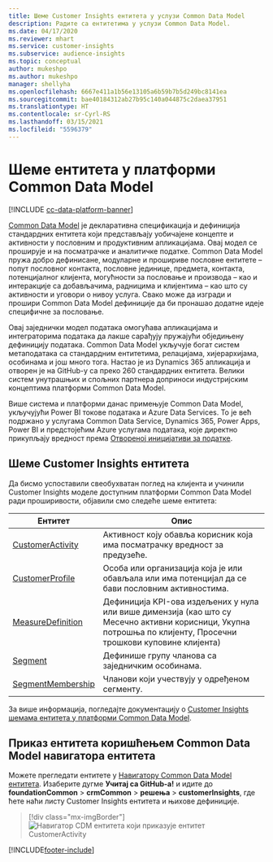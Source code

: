 ```yaml
---
title: Шеме Customer Insights ентитета у услузи Common Data Model
description: Радите са ентитетима у услузи Common Data Model.
ms.date: 04/17/2020
ms.reviewer: mhart
ms.service: customer-insights
ms.subservice: audience-insights
ms.topic: conceptual
author: mukeshpo
ms.author: mukeshpo
manager: shellyha
ms.openlocfilehash: 6667e411a1b56e13105a6b59b7b5d249bc8141ea
ms.sourcegitcommit: bae40184312ab27b95c140a044875c2daea37951
ms.translationtype: HT
ms.contentlocale: sr-Cyrl-RS
ms.lasthandoff: 03/15/2021
ms.locfileid: "5596379"
---
```

# <a name="entity-schemas-in-common-data-model"></a>Шеме ентитета у платформи Common Data Model

[!INCLUDE [cc-data-platform-banner](../includes/cc-data-platform-banner.md)]

[Common Data Model](/common-data-model/) је декларативна спецификација и дефиниција стандардних ентитета који представљају уобичајене концепте и активности у пословним и продуктивним апликацијама. Овај модел се проширује и на посматрачке и аналитичке податке. Common Data Model пружа добро дефинисане, модуларне и прошириве пословне ентитете – попут пословног контакта, пословне јединице, предмета, контакта, потенцијалног клијента, могућности за пословање и производа – као и интеракције са добављачима, радницима и клијентима – као што су активности и уговори о нивоу услуга. Свако може да изгради и прошири Common Data Model дефиниције да би пронашао додатне идеје специфичне за пословање.

Овај заједнички модел података омогућава апликацијама и интеграторима података да лакше сарађују пружајући обједињену дефиницију података. Common Data Model укључује богат систем метаподатака са стандардним ентитетима, релацијама, хијерархијама, особинама и још много тога. Настао је из Dynamics 365 апликација и отворен је на GitHub-у са преко 260 стандардних ентитета. Велики систем унутрашњих и спољних партнера доприноси индустријским концептима платформи Common Data Model.

Више система и платформи данас примењује Common Data Model, укључујући Power BI токове података и Azure Data Services. То је већ подржано у услугама Common Data Service, Dynamics 365, Power Apps, Power BI и предстојећим Azure услугама података, које директно прикупљају вредност према [Отвореној иницијативи за податке](https://www.microsoft.com/open-data-initiative).

## <a name="customer-insights-entity-schemas"></a>Шеме Customer Insights ентитета

Да бисмо успоставили свеобухватан поглед на клијента и учинили Customer Insights моделе доступним платформи Common Data Model ради проширивости, објавили смо следеће шеме ентитета:

| Ентитет | Опис |
|---------|---------|
|[CustomerActivity](/common-data-model/schema/core/applicationcommon/foundationcommon/crmcommon/solutions/customerinsights/customeractivity) | Активност коју обавља корисник која има посматрачку вредност за предузеће. |
|[CustomerProfile](/common-data-model/schema/core/applicationcommon/foundationcommon/crmcommon/solutions/customerinsights/customerprofile) | Особа или организација која је или обављала или има потенцијал да се бави пословним активностима. |
|[MeasureDefinition](/common-data-model/schema/core/applicationcommon/foundationcommon/crmcommon/solutions/customerinsights/measuredefinition) | Дефиниција KPI-ова издељених у нула или више димензија (као што су Месечно активни корисници, Укупна потрошња по клијенту, Просечни трошкови куповине клијента) |
|[Segment](/common-data-model/schema/core/applicationcommon/foundationcommon/crmcommon/solutions/customerinsights/segment) | Дефинише групу чланова са заједничким особинама. |
|[SegmentMembership](/common-data-model/schema/core/applicationcommon/foundationcommon/crmcommon/solutions/customerinsights/segmentmembership) | Чланови који учествују у одређеном сегменту. |

За више информација, погледајте документацију о [Customer Insights шемама ентитета у платформи Common Data Model](/common-data-model/schema/core/applicationcommon/foundationcommon/crmcommon/solutions/customerinsights/overview).

## <a name="view-entities-using-the-common-data-model-entity-navigator"></a>Приказ ентитета коришћењем Common Data Model навигатора ентитета

Можете прегледати ентитете у [Навигатору Common Data Model ентитета](https://microsoft.github.io/CDM/). Изаберите дугме **Учитај са GitHub-а!** и идите до **foundationCommon** > **crmCommon** > **решења** > **customerInsights**, где ћете наћи листу Customer Insights ентитета и њихове дефиниције.
> [!div class="mx-imgBorder"]
> ![Навигатор CDM ентитета који приказује ентитет CustomerActivity](media/CDM-entity-navigator.png "Навигатор CDM ентитета који приказује ентитет CustomerActivity")


[!INCLUDE[footer-include](../includes/footer-banner.md)]